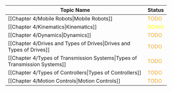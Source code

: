 
| Topic Name                                                                 | Status                                  |
| -------------------------------------------------------------------------- | --------------------------------------- |
| [[Chapter 4/Mobile Robots\|Mobile Robots]]                                 | <font style="color:orange">TODO</font>  |
| [[Chapter 4/Kinematics\|Kinematics]]                                       | <font style="color:yellow">DOING</font> |
| [[Chapter 4/Dynamics\|Dynamics]]                                           | <font style="color:orange">TODO</font>  |
| [[Chapter 4/Drives and Types of Drives\|Drives and Types of Drives]]       | <font style="color:orange">TODO</font>  |
| [[Chapter 4/Types of Transmission Systems\|Types of Transmission Systems]] | <font style="color:orange">TODO</font>  |
| [[Chapter 4/Types of Controllers\|Types of Controllers]]                   | <font style="color:orange">TODO</font>  |
| [[Chapter 4/Motion Controls\|Motion Controls]]                             | <font style="color:orange">TODO</font>  |
